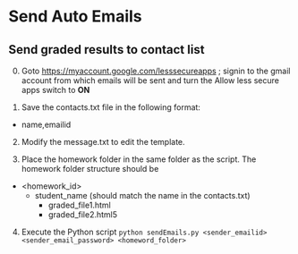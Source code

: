 # Send Auto Emails
## Send graded results to contact list

0. Goto https://myaccount.google.com/lesssecureapps ; signin to the gmail account from which emails will be sent and turn the Allow less secure apps switch to **ON**

1. Save the contacts.txt file in the following format:
  - name,emailid

2. Modify the message.txt to edit the template.

3. Place the homework folder in the same folder as the script. The homework folder structure should be
  - <homework_id>
    - student_name (should match the name in the contacts.txt)
      - graded_file1.html
      - graded_file2.html5
4. Execute the Python script
```python sendEmails.py <sender_emailid> <sender_email_password> <homeword_folder>```
